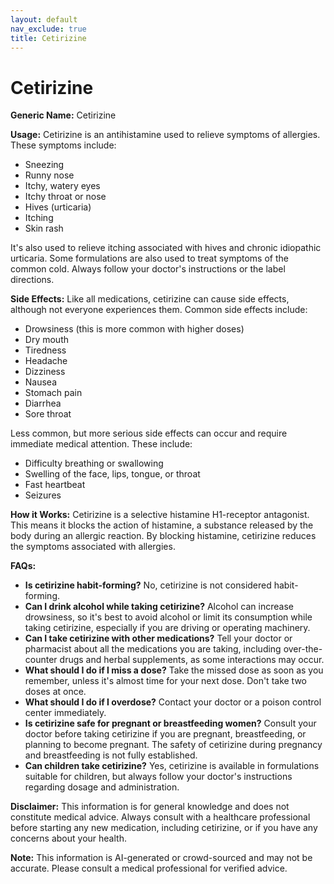 ```yaml
---
layout: default
nav_exclude: true
title: Cetirizine
---
```


# Cetirizine

**Generic Name:** Cetirizine

**Usage:** Cetirizine is an antihistamine used to relieve symptoms of allergies.  These symptoms include:

* Sneezing
* Runny nose
* Itchy, watery eyes
* Itchy throat or nose
* Hives (urticaria)
* Itching
* Skin rash

It's also used to relieve itching associated with hives and chronic idiopathic urticaria.  Some formulations are also used to treat symptoms of the common cold.  Always follow your doctor's instructions or the label directions.

**Side Effects:**  Like all medications, cetirizine can cause side effects, although not everyone experiences them.  Common side effects include:

* Drowsiness (this is more common with higher doses)
* Dry mouth
* Tiredness
* Headache
* Dizziness
* Nausea
* Stomach pain
* Diarrhea
* Sore throat

Less common, but more serious side effects can occur and require immediate medical attention.  These include:

* Difficulty breathing or swallowing
* Swelling of the face, lips, tongue, or throat
* Fast heartbeat
* Seizures


**How it Works:** Cetirizine is a selective histamine H1-receptor antagonist.  This means it blocks the action of histamine, a substance released by the body during an allergic reaction.  By blocking histamine, cetirizine reduces the symptoms associated with allergies.


**FAQs:**

* **Is cetirizine habit-forming?** No, cetirizine is not considered habit-forming.
* **Can I drink alcohol while taking cetirizine?**  Alcohol can increase drowsiness, so it's best to avoid alcohol or limit its consumption while taking cetirizine, especially if you are driving or operating machinery.
* **Can I take cetirizine with other medications?**  Tell your doctor or pharmacist about all the medications you are taking, including over-the-counter drugs and herbal supplements, as some interactions may occur.
* **What should I do if I miss a dose?** Take the missed dose as soon as you remember, unless it's almost time for your next dose.  Don't take two doses at once.
* **What should I do if I overdose?** Contact your doctor or a poison control center immediately.
* **Is cetirizine safe for pregnant or breastfeeding women?**  Consult your doctor before taking cetirizine if you are pregnant, breastfeeding, or planning to become pregnant.  The safety of cetirizine during pregnancy and breastfeeding is not fully established.
* **Can children take cetirizine?**  Yes, cetirizine is available in formulations suitable for children, but always follow your doctor's instructions regarding dosage and administration.


**Disclaimer:** This information is for general knowledge and does not constitute medical advice.  Always consult with a healthcare professional before starting any new medication, including cetirizine, or if you have any concerns about your health.


**Note:** This information is AI-generated or crowd-sourced and may not be accurate. Please consult a medical professional for verified advice.